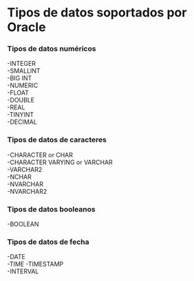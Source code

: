 # Tipos de datos soportados por Oracle

### Tipos de datos numéricos

-INTEGER   
-SMALLINT  
-BIG INT  
-NUMERIC  
-FLOAT  
-DOUBLE   
-REAL  
-TINYINT  
-DECIMAL  

### Tipos de datos de caracteres

-CHARACTER or CHAR   
-CHARACTER VARYING or VARCHAR  
-VARCHAR2  
-NCHAR   
-NVARCHAR  
-NVARCHAR2

### Tipos de datos booleanos

-BOOLEAN

### Tipos de datos de fecha

-DATE  
-TIME
-TIMESTAMP  
-INTERVAL
